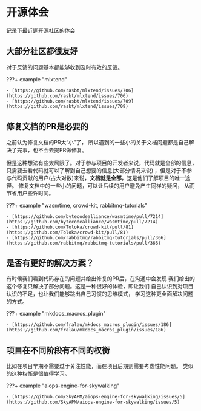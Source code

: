 # 开源体会

记录下最近逛开源社区的体会

## 大部分社区都很友好
对于反馈的问题基本都能够收到及时有效的反馈。

???+ example "mlxtend"

    - [https://github.com/rasbt/mlxtend/issues/706](https://github.com/rasbt/mlxtend/issues/706)
    - [https://github.com/rasbt/mlxtend/issues/709](https://github.com/rasbt/mlxtend/issues/709)


## 修复文档的PR是必要的
之前认为修复文档的PR太“小”了，
所以遇到的一些小的关于文档问题都是自己解决了完事，也不会去提PR做修复。

但是这种想法有些太局限了。对于参与项目的开发者来说，代码就是全部的信息，
只需要去看代码就可以了解到自己想要的信息(大部分情况来说)；
但是对于不参与代码贡献的用户(占大对数)来说，**文档就是全部**，这是他们了解项目的唯一途径。
修复文档中的一些小的问题，可以让后续的用户避免产生同样的疑问，
从而节省用户些许时间。

???+ example "wasmtime, crowd-kit, rabbitmq-tutorials"

    - [https://github.com/bytecodealliance/wasmtime/pull/7214](https://github.com/bytecodealliance/wasmtime/pull/7214)
    - [https://github.com/Toloka/crowd-kit/pull/81](https://github.com/Toloka/crowd-kit/pull/81)
    - [https://github.com/rabbitmq/rabbitmq-tutorials/pull/366](https://github.com/rabbitmq/rabbitmq-tutorials/pull/366)

## 是否有更好的解决方案？
有时候我们看到代码存在的问题并给出修复的PR后，在沟通中会发现
我们给出的这个修复只解决了部分问题。这是一种很好的体验，即让我们
自己认识到对项目认识的不足，也让我们能够跳出自己习惯的思维模式，
学习这种更全面解决问题的方式。

???+ example "mkdocs_macros_plugin"

    - [https://github.com/fralau/mkdocs_macros_plugin/issues/186](https://github.com/fralau/mkdocs_macros_plugin/issues/186)

## 项目在不同阶段有不同的权衡
比如在项目早期不需要过于关注性能，而在项目后期则需要考虑性能问题。
类似的这种权衡是很值得学习。

???+ example "aiops-engine-for-skywalking"

    - [https://github.com/SkyAPM/aiops-engine-for-skywalking/issues/5](https://github.com/SkyAPM/aiops-engine-for-skywalking/issues/5)
